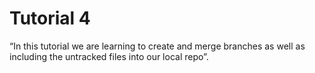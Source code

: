 #  Tutorial 4
“In
this tutorial we are learning to create and merge branches as well as including the untracked files into
our local repo”.